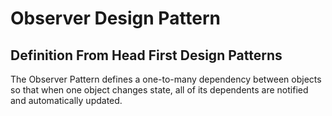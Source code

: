# Observer Design Pattern

## Definition From Head First Design Patterns

The Observer Pattern defines a one-to-many dependency between objects so that when one object changes state, all of its dependents are notified and automatically updated.